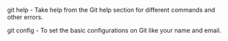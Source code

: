 git help - Take help from the Git help section for different commands and other errors. 

git config - To set the basic configurations on Git like your name and email.